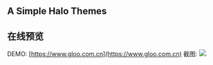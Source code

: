 ## A Simple Halo Themes

## 在线预览
DEMO: [https://www.gloo.com.cn](https://www.gloo.com.cn)
截图: ![](https://cdn.jsdelivr.net/gh/gloo7/images/img/screenshot.png)
